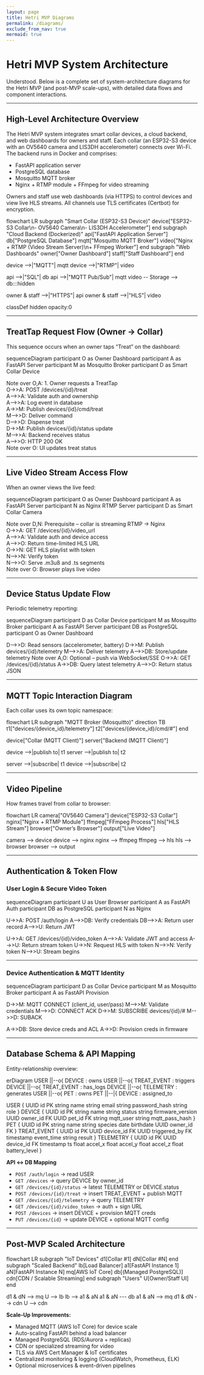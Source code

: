 ```yaml
---
layout: page
title: Hetri MVP Diagrams
permalink: /diagrams/
exclude_from_nav: true
mermaid: true
---
```


# Hetri MVP System Architecture

Understood. Below is a complete set of system-architecture diagrams for the Hetri MVP (and post-MVP scale-ups), with detailed data flows and component interactions.

---

## High-Level Architecture Overview

The Hetri MVP system integrates smart collar devices, a cloud backend, and web dashboards for owners and staff. Each collar (an ESP32-S3 device with an OV5640 camera and LIS3DH accelerometer) connects over Wi-Fi. The backend runs in Docker and comprises:

- FastAPI application server  
- PostgreSQL database  
- Mosquitto MQTT broker  
- Nginx + RTMP module + FFmpeg for video streaming  

Owners and staff use web dashboards (via HTTPS) to control devices and view live HLS streams. All channels use TLS certificates (Certbot) for encryption.

<div class="mermaid">
flowchart LR
  subgraph "Smart Collar (ESP32-S3 Device)"
    device["ESP32-S3 Collar\n- OV5640 Camera\n- LIS3DH Accelerometer"]
  end
  subgraph "Cloud Backend (Dockerized)"
    api["FastAPI Application Server"]
    db["PostgreSQL Database"]
    mqtt["Mosquitto MQTT Broker"]
    video["Nginx + RTMP (Video Stream Server)\n+ FFmpeg Worker"]
  end
  subgraph "Web Dashboards"
    owner["Owner Dashboard"]
    staff["Staff Dashboard"]
  end

  device -->|"MQTT"| mqtt
  device -->|"RTMP"| video

  api -->|"SQL"| db
  api -->|"MQTT Pub/Sub"| mqtt
  video -- Storage --> db:::hidden

  owner & staff -->|"HTTPS"| api
  owner & staff -->|"HLS"| video

  classDef hidden opacity:0
</div>

---

## TreatTap Request Flow (Owner → Collar)

This sequence occurs when an owner taps “Treat” on the dashboard:

<div class="mermaid">
sequenceDiagram
  participant O as Owner Dashboard
  participant A as FastAPI Server
  participant M as Mosquitto Broker
  participant D as Smart Collar Device

  Note over O,A: 1. Owner requests a TreatTap  
  O->>A: POST /devices/{id}/treat  
  A-->>A: Validate auth and ownership  
  A-->>A: Log event in database  
  A->>M: Publish devices/{id}/cmd/treat  
  M-->>D: Deliver command  
  D-->>D: Dispense treat  
  D->>M: Publish devices/{id}/status update  
  M-->>A: Backend receives status  
  A-->>O: HTTP 200 OK  
  Note over O: UI updates treat status
</div>

---

## Live Video Stream Access Flow

When an owner views the live feed:

<div class="mermaid">
sequenceDiagram
  participant O as Owner Dashboard
  participant A as FastAPI Server
  participant N as Nginx RTMP Server
  participant D as Smart Collar Camera

  Note over D,N: Prerequisite – collar is streaming RTMP → Nginx  
  O->>A: GET /devices/{id}/video_url  
  A-->>A: Validate auth and device access  
  A-->>O: Return time-limited HLS URL  
  O->>N: GET HLS playlist with token  
  N-->>N: Verify token  
  N-->>O: Serve .m3u8 and .ts segments  
  Note over O: Browser plays live video
</div>

---

## Device Status Update Flow

Periodic telemetry reporting:

<div class="mermaid">
sequenceDiagram
  participant D as Collar Device
  participant M as Mosquitto Broker
  participant A as FastAPI Server
  participant DB as PostgreSQL
  participant O as Owner Dashboard

  D-->>D: Read sensors (accelerometer, battery)
  D->>M: Publish devices/{id}/telemetry
  M-->>A: Deliver telemetry
  A-->>DB: Store/update telemetry
  Note over A,O: Optional – push via WebSocket/SSE
  O->>A: GET /devices/{id}/status
  A->>DB: Query latest telemetry
  A-->>O: Return status JSON
</div>

---

## MQTT Topic Interaction Diagram

Each collar uses its own topic namespace:

<div class="mermaid">
flowchart LR
  subgraph "MQTT Broker (Mosquitto)"
    direction TB
    t1["devices/{device_id}/telemetry"]
    t2["devices/{device_id}/cmd/#"]
  end

  device["Collar (MQTT Client)"]
  server["Backend (MQTT Client)"]

  device -->|publish to| t1
  server -->|publish to| t2

  server -->|subscribe| t1
  device -->|subscribe| t2
</div>

---

## Video Pipeline

How frames travel from collar to browser:

<div class="mermaid">
flowchart LR
  camera["OV5640 Camera"]
  device["ESP32-S3 Collar"]
  nginx["Nginx + RTMP Module"]
  ffmpeg["FFmpeg Process"]
  hls["HLS Stream"]
  browser["Owner’s Browser"]
  output["Live Video"]

  camera --> device
  device --> nginx
  nginx --> ffmpeg
  ffmpeg --> hls
  hls --> browser
  browser --> output
</div>

---

## Authentication & Token Flow

### User Login & Secure Video Token

<div class="mermaid">
sequenceDiagram
  participant U as User Browser
  participant A as FastAPI Auth
  participant DB as PostgreSQL
  participant N as Nginx

  U->>A: POST /auth/login
  A-->>DB: Verify credentials
  DB-->>A: Return user record
  A-->>U: Return JWT

  U->>A: GET /devices/{id}/video_token
  A-->>A: Validate JWT and access
  A-->>U: Return stream token
  U->>N: Request HLS with token
  N-->>N: Verify token
  N-->>U: Stream begins
</div>

---

### Device Authentication & MQTT Identity

<div class="mermaid">
sequenceDiagram
  participant D as Collar Device
  participant M as Mosquitto Broker
  participant A as FastAPI Provision

  D->>M: MQTT CONNECT (client_id, user/pass)
  M-->>M: Validate credentials
  M-->>D: CONNECT ACK
  D->>M: SUBSCRIBE devices/{id}/#
  M-->>D: SUBACK

  A->>DB: Store device creds and ACL
  A->>D: Provision creds in firmware
</div>

---

## Database Schema & API Mapping

Entity-relationship overview:

<div class="mermaid">
erDiagram
  USER ||--o{ DEVICE      : owns
  USER ||--o{ TREAT_EVENT : triggers
  DEVICE ||--o{ TREAT_EVENT : has_logs
  DEVICE ||--o{ TELEMETRY   : generates
  USER ||--o{ PET         : owns
  PET   ||--|{ DEVICE      : assigned_to

  USER {
    UUID id PK
    string name
    string email
    string password_hash
    string role
  }
  DEVICE {
    UUID id PK
    string name
    string status
    string firmware_version
    UUID owner_id FK
    UUID pet_id FK
    string mqtt_user
    string mqtt_pass_hash
  }
  PET {
    UUID id PK
    string name
    string species
    date birthdate
    UUID owner_id FK
  }
  TREAT_EVENT {
    UUID id PK
    UUID device_id FK
    UUID triggered_by FK
    timestamp event_time
    string result
  }
  TELEMETRY {
    UUID id PK
    UUID device_id FK
    timestamp ts
    float accel_x
    float accel_y
    float accel_z
    float battery_level
  }
</div>

**API ↔ DB Mapping**  
- `POST /auth/login` → read USER  
- `GET /devices` → query DEVICE by owner_id  
- `GET /devices/{id}/status` → latest TELEMETRY or DEVICE.status  
- `POST /devices/{id}/treat` → insert TREAT_EVENT + publish MQTT  
- `GET /devices/{id}/telemetry` → query TELEMETRY  
- `GET /devices/{id}/video_token` → auth + sign URL  
- `POST /devices` → insert DEVICE + provision MQTT creds  
- `PUT /devices/{id}` → update DEVICE + optional MQTT config  

---

## Post-MVP Scaled Architecture

<div class="mermaid">
flowchart LR
  subgraph "IoT Devices"
    d1[Collar #1]
    dN[Collar #N]
  end
  subgraph "Scaled Backend"
    lb[Load Balancer]
    a1[FastAPI Instance 1]
    aN[FastAPI Instance N]
    mq[AWS IoT Core]
    db[(Managed PostgreSQL)]
    cdn[CDN / Scalable Streaming]
  end
  subgraph "Users"
    U[Owner/Staff UI]
  end

  d1 & dN --> mq
  U --> lb
  lb --> a1 & aN
  a1 & aN --- db
  a1 & aN --> mq
  d1 & dN --> cdn
  U --> cdn
</div>

**Scale-Up Improvements:**  
- Managed MQTT (AWS IoT Core) for device scale  
- Auto-scaling FastAPI behind a load balancer  
- Managed PostgreSQL (RDS/Aurora + replicas)  
- CDN or specialized streaming for video  
- TLS via AWS Cert Manager & IoT certificates  
- Centralized monitoring & logging (CloudWatch, Prometheus, ELK)  
- Optional microservices & event-driven pipelines

